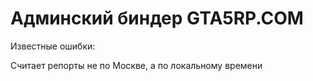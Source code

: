 # Админский биндер GTA5RP.COM
Известные ошибки:

Считает репорты не по Москве, а по локальному времени
